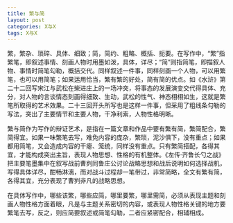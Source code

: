 ```yaml
---
title: 繁与简
layout: post
categories: X与X
tags: X与X
---
```


繁，繁杂、琐碎、具体、细致；简，简约、粗略、概括、扼要。在写作中，“繁”指繁笔，即叙述事情、刻画人物时用墨如泼，具体，详尽；“简”则指简笔，即描叙人物、事情时简笔勾勒，概括交代。同样叙述一件事，同样刻画一个人物，可以用繁笔，也可以用简笔；如果运用恰当，繁有繁的好处，简有简的优点。如《水浒》第二十二回写宋江与武松在柴进庄上的一场冲突，将事态的发展演变交代得具体、充分，对人物的言谈情态刻画得细致、生动，武松的性气、神态栩栩如生，这就是繁笔所取得的艺术效果。二十三回开头所写也是这样一件事，但采用了粗线条勾勒的写法，突出了主要情节和主要人物，干净利索，人物性格明晰。

繁与简作为写作的辩证艺术，是指在一篇文章和作品中要有繁有简，繁简配合，繁简得宜。如果一味繁笔去写，难免内容的庞杂，繁琐，泥沙俱下，没有重点；如果都用简笔，又会造成内容的干瘪、笼统，同样没有重点。只有繁简搭配，各得其宜，才能构成突出主旨，表现人物思想、性格的有机整体。《左传·齐鲁长勺之战》把主要笔墨集中在叙写战前曹刿同鲁庄公讨论战略思想和战后说明如何选择战机，写得具体详尽，酣畅淋漓，而对战斗过程却一笔带过，非常简略，全文有繁有简，各得其宜，充分表现了曹刿非凡的战略思想。

在具体写作中，哪些该繁，哪些应简，哪里要繁，哪里需简，必须从表现主题和刻画人物性格方面着眼，凡是与主题关系密切的内容，或表现人物性格关键的地方要繁笔去写，反之，则应简要叙述或简笔勾勒，二者应紧密配合，相辅相成。 
